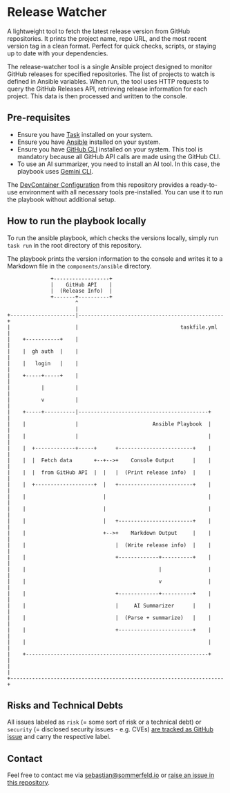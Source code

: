 # Release Watcher

A lightweight tool to fetch the latest release version from GitHub repositories. It prints the project name, repo URL, and the most recent version tag in a clean format. Perfect for quick checks, scripts, or staying up to date with your dependencies.

The release-watcher tool is a single Ansible project designed to monitor GitHub releases for specified repositories. The list of projects to watch is defined in Ansible variables. When run, the tool uses HTTP requests to query the GitHub Releases API, retrieving release information for each project. This data is then processed and written to the console.

## Pre-requisites

- Ensure you have [Task](https://taskfile.dev) installed on your system.
- Ensure you have [Ansible](https://docs.ansible.com/ansible/latest/installation_guide/intro_installation.html) installed on your system.
- Ensure you have [GitHub CLI](https://cli.github.com/) installed on your system. This tool is mandatory because all GitHub API calls are made using the GitHub CLI.
- To use an AI summarizer, you need to install an AI tool. In this case, the playbook uses [Gemini CLI](https://github.com/google-gemini/gemini-cli).

The [DevContainer Configuration](.devcontainer/Dockerfile) from this repository provides a ready-to-use environment with all necessary tools pre-installed. You can use it to run the playbook without additional setup.

## How to run the playbook locally

To run the ansible playbook, which checks the versions locally, simply run `task run` in the root directory of this repository.

The playbook prints the version information to the console and writes it to a Markdown file in the `components/ansible` directory.

```ditaa
              +------------------+
              |    GitHub API    |
              |  (Release Info)  |
              +-------+----------+
                      ^
                      |
+---------------------|-----------------------------------------------+
|                     |                                 taskfile.yml  |
|    +-----------+    |                                               |
|    |  gh auth  |    |                                               |
|    |   login   |    |                                               |
|    +-----+-----+    |                                               |
|          |          |                                               |
|          v          |                                               |
|    +-----+----------|------------------------------------------+    |
|    |                |                        Ansible Playbook  |    |
|    |                |                                          |    |
|    |  +-------------+-----+      +------------------------+    |    |
|    |  |  Fetch data       +--+-->+    Console Output      |    |    |
|    |  |  from GitHub API  |  |   |  (Print release info)  |    |    |
|    |  +-------------------+  |   +------------------------+    |    |
|    |                         |                                 |    |
|    |                         |                                 |    |
|    |                         |   +------------------------+    |    |
|    |                         +-->+    Markdown Output     |    |    |
|    |                             |  (Write release info)  |    |    |
|    |                             +-------------+----------+    |    |
|    |                                           |               |    |
|    |                                           v               |    |
|    |                             +-------------+----------+    |    |
|    |                             |     AI Summarizer      |    |    |
|    |                             |  (Parse + summarize)   |    |    |
|    |                             +------------------------+    |    |
|    |                                                           |    |
|    +-----------------------------------------------------------+    |
|                                                                     |
+---------------------------------------------------------------------+
```

## Risks and Technical Debts

All issues labeled as `risk` (= some sort of risk or a technical debt) or `security` (= disclosed security issues - e.g. CVEs) [are tracked as GitHub issue](https://github.com/sommerfeld-io/release-watcher/issues?q=is%3Aissue+label%3Asecurity%2Crisk+is%3Aopen) and carry the respective label.

## Contact

Feel free to contact me via <sebastian@sommerfeld.io> or [raise an issue in this repository](https://github.com/sommerfeld-io/release-watcher/issues).
